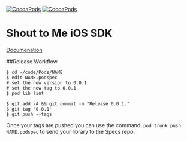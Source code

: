 [![CocoaPods](https://img.shields.io/cocoapods/p/STM.svg)](https://cocoapods.org/pods/STM)
[![CocoaPods](https://img.shields.io/cocoapods/v/STM.svg)](https://cocoapods.org/pods/STM)
# Shout to Me iOS SDK

[Documenation](https://github.com/ShoutToMe/stm-sdk-ios/wiki)


##Release Workflow
```
$ cd ~/code/Pods/NAME
$ edit NAME.podspec
# set the new version to 0.0.1
# set the new tag to 0.0.1
$ pod lib lint

$ git add -A && git commit -m "Release 0.0.1."
$ git tag '0.0.1'
$ git push --tags
```
Once your tags are pushed you can use the command:
`pod trunk push NAME.podspec` to send your library to the Specs repo.
